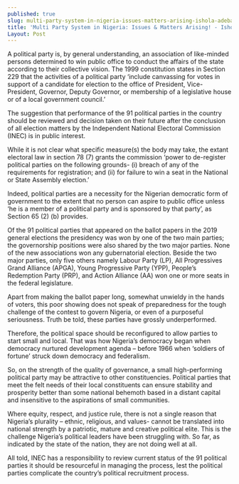 ```yaml
---
published: true
slug: multi-party-system-in-nigeria-issues-matters-arising-ishola-adebayo
title: 'Multi Party System in Nigeria: Issues & Matters Arising! - Ishola Adebayo'
Layout: Post
---
```


A political party is, by general understanding, an association of like-minded persons determined to win public office to conduct the affairs of the state according to their collective vision. The 1999 constitution states in Section 229 that the activities of a political party ‘include canvassing for votes in support of a candidate for election to the office of President, Vice-President, Governor, Deputy Governor, or membership of a legislative house or of a local government council.’

The suggestion that performance of the 91 political parties in the country should be reviewed and decision taken on their future after the conclusion of all election matters by the Independent National Electoral Commission (INEC) is in public interest.

While it is not clear what specific measure(s) the body may take, the extant electoral law in section 78 (7) grants the commission ‘power to de-register political parties on the following grounds- (i) breach of any of the requirements for registration; and (ii) for failure to win a seat in the National or State Assembly election.’

Indeed, political parties are a necessity for the Nigerian democratic form of government to the extent that no person can aspire to public office unless ‘he is a member of a political party and is sponsored by that party’, as Section 65 (2) (b) provides.

Of the 91 political parties that appeared on the ballot papers in the 2019 general elections the presidency was won by one of the two main parties; the governorship positions were also shared by the two major parties. None of the new associations won any gubernatorial election. Beside the two major parties, only five others namely Labour Party (LP), All Progressives Grand Alliance (APGA), Young Progressive Party (YPP), People’s Redemption Party (PRP), and Action Alliance (AA) won one or more seats in the federal legislature.

Apart from making the ballot paper long, somewhat unwieldy in the hands of voters, this poor showing does not speak of preparedness for the tough challenge of the contest to govern Nigeria, or even of a purposeful seriousness. Truth be told, these parties have grossly underperformed.

Therefore, the political space should be reconfigured to allow parties to start small and local. That was how Nigeria’s democracy began when democracy nurtured development agenda – before 1966 when ‘soldiers of fortune’ struck down democracy and federalism.

So, on the strength of the quality of governance, a small high-performing political party may be attractive to other constituencies. Political parties that meet the felt needs of their local constituents can ensure stability and prosperity better than some national behemoth based in a distant capital and insensitive to the aspirations of small communities.

Where equity, respect, and justice rule, there is not a single reason that Nigeria’s plurality – ethnic, religious, and values- cannot be translated into national strength by a patriotic, mature and creative political elite. This is the challenge Nigeria’s political leaders have been struggling with. So far, as indicated by the state of the nation, they are not doing well at all.

All told, INEC has a responsibility to review current status of the 91 political parties it should be resourceful in managing the process, lest the political parties complicate the country’s political recruitment process.

